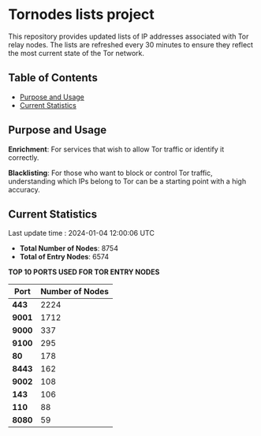 # Tornodes lists project

This repository provides updated lists of IP addresses associated with Tor relay nodes. The lists are refreshed every 30 minutes to ensure they reflect the most current state of the Tor network.

## Table of Contents

- [Purpose and Usage](#purpose-and-usage)
- [Current Statistics](#current-statistics)


## Purpose and Usage

**Enrichment**: For services that wish to allow Tor traffic or identify it correctly.

**Blacklisting**: For those who want to block or control Tor traffic, understanding which IPs belong to Tor can be a starting point with a high accuracy.

## Current Statistics

Last update time : 2024-01-04 12:00:06 UTC

- **Total Number of Nodes**: 8754
- **Total of Entry Nodes**: 6574

**TOP 10 PORTS USED FOR TOR ENTRY NODES**

| **Port** | **Number of Nodes** |
|------|-----------------|
| **443**   | 2224  |
| **9001**   | 1712  |
| **9000**   | 337  |
| **9100**   | 295  |
| **80**   | 178  |
| **8443**   | 162  |
| **9002**   | 108  |
| **143**   | 106  |
| **110**   | 88  |
| **8080**   | 59  |

